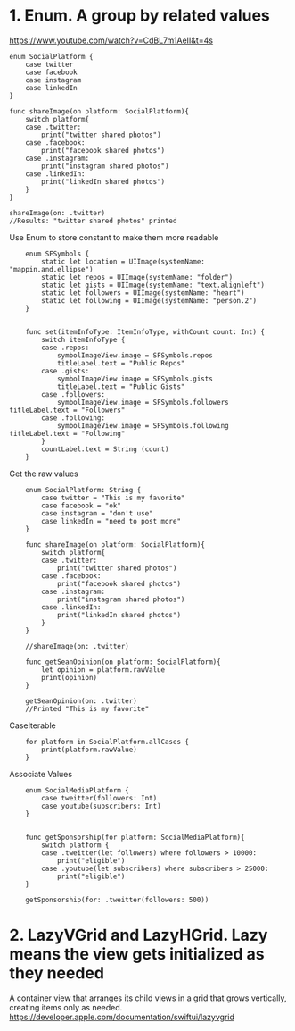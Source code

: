 # 1. Enum. A group by related values<br>
https://www.youtube.com/watch?v=CdBL7m1AeII&t=4s


    enum SocialPlatform {
        case twitter
        case facebook
        case instagram
        case linkedIn
    }
    
    func shareImage(on platform: SocialPlatform){
        switch platform{
        case .twitter:
            print("twitter shared photos")
        case .facebook:
            print("facebook shared photos")
        case .instagram:
            print("instagram shared photos")
        case .linkedIn:
            print("linkedIn shared photos")
        }
    }
    
    shareImage(on: .twitter)
    //Results: "twitter shared photos" printed

Use Enum to store constant to make them more readable<br>

        enum SFSymbols {
            static let location = UIImage(systemName: "mappin.and.ellipse")
            static let repos = UIImage(systemName: "folder")
            static let gists = UIImage(systemName: "text.alignleft")
            static let followers = UIImage(systemName: "heart")
            static let following = UIImage(systemName: "person.2")
        }

                
        func set(itemInfoType: ItemInfoType, withCount count: Int) {
            switch itemInfoType {
            case .repos:
                symbolImageView.image = SFSymbols.repos
                titleLabel.text = "Public Repos"
            case .gists:
                symbolImageView.image = SFSymbols.gists
                titleLabel.text = "Public Gists"
            case .followers:
                symbolImageView.image = SFSymbols.followers titleLabel.text = "Followers"
            case .following:
                symbolImageView.image = SFSymbols.following titleLabel.text = "Following"
            }
            countLabel.text = String (count)
        }

Get the raw values
    
        enum SocialPlatform: String {
            case twitter = "This is my favorite"
            case facebook = "ok"
            case instagram = "don't use"
            case linkedIn = "need to post more"
        }
        
        func shareImage(on platform: SocialPlatform){
            switch platform{
            case .twitter:
                print("twitter shared photos")
            case .facebook:
                print("facebook shared photos")
            case .instagram:
                print("instagram shared photos")
            case .linkedIn:
                print("linkedIn shared photos")
            }
        }
        
        //shareImage(on: .twitter)
        
        func getSeanOpinion(on platform: SocialPlatform){
            let opinion = platform.rawValue
            print(opinion)
        }
        
        getSeanOpinion(on: .twitter)
        //Printed "This is my favorite"
        
CaseIterable

        for platform in SocialPlatform.allCases {
            print(platform.rawValue)
        }

Associate Values

        enum SocialMediaPlatform {
            case tweitter(followers: Int)
            case youtube(subscribers: Int)
        }
        
        
        func getSponsorship(for platform: SocialMediaPlatform){
            switch platform {
            case .tweitter(let followers) where followers > 10000:
                print("eligible")
            case .youtube(let subscribers) where subscribers > 25000:
                print("eligible")
        }
        
        getSponsorship(for: .tweitter(followers: 500))


# 2. LazyVGrid and LazyHGrid. Lazy means the view gets initialized as they needed

A container view that arranges its child views in a grid that grows vertically, creating items only as needed.
https://developer.apple.com/documentation/swiftui/lazyvgrid

        





